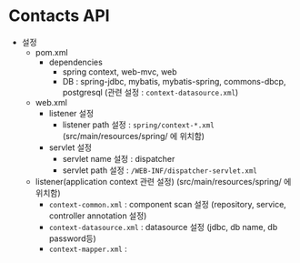 # Contacts API

* 설정
  * pom.xml
    * dependencies
      * spring context, web-mvc, web
      * DB : spring-jdbc, mybatis, mybatis-spring, commons-dbcp, postgresql (관련 설정 : `context-datasource.xml`)
  * web.xml
    * listener 설정
      * listener path 설정 : `spring/context-*.xml` (src/main/resources/spring/ 에 위치함)
    * servlet 설정
      * servlet name 설정 : dispatcher
      * servlet path 설정 : `/WEB-INF/dispatcher-servlet.xml`
  * listener(application context 관련 설정) (src/main/resources/spring/ 에 위치함)
    * `context-common.xml` : component scan 설정 (repository, service, controller annotation 설정)
    * `context-datasource.xml` : datasource 설정 (jdbc, db name, db password등)
    * `context-mapper.xml` : 